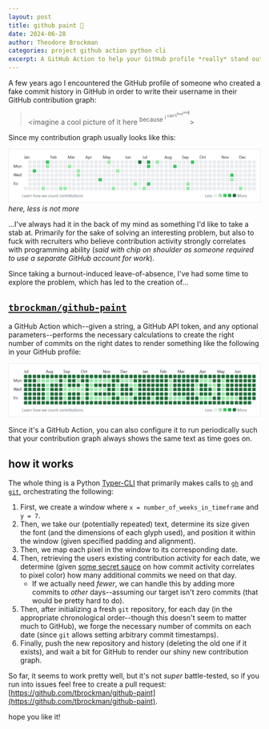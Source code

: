 ```yaml
---
layout: post
title: github paint 🎨
date: 2024-06-28
author: Theodore Brockman
categories: project github action python cli
excerpt: A GitHub Action to help your GitHub profile *really* stand out.
---
```


A few years ago I encountered the GitHub profile of someone who created a fake commit history in GitHub in order to write their username in their GitHub contribution graph:

> &lt;imagine a cool picture of it here <sup>because <sup>i <sup>can't<sup>find<sup>one🥺</sup></sup></sup></sup></sup>&gt;

Since my contribution graph usually looks like this:

![a picture of a pretty empty contribution graph](/assets/img/github-paint/theos-usual-contribution-graph.png)
_here, less is not more_

\.\.\.I've always had it in the back of my mind as something I'd like to take a stab at. Primarily for the sake of solving an interesting problem, but also to fuck with recruiters who believe contribution activity strongly correlates with programming ability (*said with chip on shoulder as someone required to use a separate GitHub account for work*).

Since taking a burnout-induced leave-of-absence, I've had some time to explore the problem, which has led to the creation of\.\.\.

## [`tbrockman/github-paint`](https://github.com/tbrockman/github-paint)

a GitHub Action which\-\-given a string, a GitHub API token, and any optional parameters\-\-performs the necessary calculations to create the right number of commits on the right dates to render something like the following in your GitHub profile:

![the text "theo.lol" written in tbrockman's contribution graph](/assets/img/github-paint/example.png)

Since it's a GitHub Action, you can also configure it to run periodically such that your contribution graph always shows the same text as time goes on.

## how it works

The whole thing is a Python [Typer-CLI](https://typer.tiangolo.com/) that primarily makes calls to [`gh`](https://cli.github.com/) and [`git`](https://git-scm.com/), orchestrating the following:

1. First, we create a window where `x = number_of_weeks_in_timeframe` and `y = 7`.
1. Then, we take our (potentially repeated) text, determine its size given the font (and the dimensions of each glyph used), and position it within the window (given specified padding and alignment).
1. Then, we map each pixel in the window to its corresponding date. 
1. Then, retrieving the users existing contribution activity for each date, we determine (given [some secret sauce](https://stackoverflow.com/a/78686095/23271846) on how commit activity correlates to pixel color) how many additional commits we need on that day. 
    * If we actually need *fewer*, we can handle this by adding more commits to *other* days\-\-assuming our target isn't zero commits (that would be pretty hard to do).
1. Then, after initializing a fresh `git` repository, for each day (in the appropriate chronological order\-\-though this doesn't seem to matter much to GitHub), we forge the necessary number of commits on each date (since `git` allows setting arbitrary commit timestamps).
1. Finally, push the new repository and history (deleting the old one if it exists), and wait a bit for GitHub to render our shiny new contribution graph.

So far, it seems to work pretty well, but it's not *super* battle-tested, so if you run into issues feel free to create a pull request: [https://github.com/tbrockman/github-paint](https://github.com/tbrockman/github-paint).

hope you like it!